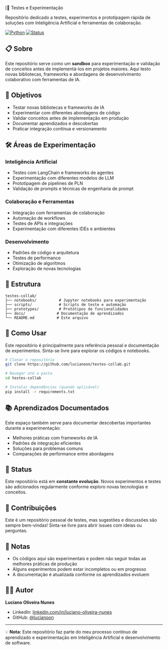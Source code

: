 
[🧪 Testes e Experimentação 

Repositório dedicado a testes, experimentos e prototipagem rápida de soluções com Inteligência Artificial e ferramentas de colaboração.

[![Python](https://img.shields.io/badge/Python-3.11+-blue.svg)](https://www.python.org/)
[![Status](https://img.shields.io/badge/Status-Em%20Desenvolvimento-yellow.svg)]()

## 📋 Sobre

Este repositório serve como um **sandbox** para experimentação e validação de conceitos antes de implementá-los em projetos maiores. Aqui testo novas bibliotecas, frameworks e abordagens de desenvolvimento colaborativo com ferramentas de IA.

## 🎯 Objetivos

- Testar novas bibliotecas e frameworks de IA
- Experimentar com diferentes abordagens de código
- Validar conceitos antes de implementação em produção
- Documentar aprendizados e descobertas
- Praticar integração contínua e versionamento

## 🛠️ Áreas de Experimentação

### Inteligência Artificial
- Testes com LangChain e frameworks de agentes
- Experimentação com diferentes modelos de LLM
- Prototipagem de pipelines de PLN
- Validação de prompts e técnicas de engenharia de prompt

### Colaboração e Ferramentas
- Integração com ferramentas de colaboração
- Automação de workflows
- Testes de APIs e integrações
- Experimentação com diferentes IDEs e ambientes

### Desenvolvimento
- Padrões de código e arquitetura
- Testes de performance
- Otimização de algoritmos
- Exploração de novas tecnologias

## 📁 Estrutura

```
testes-collab/
├── notebooks/          # Jupyter notebooks para experimentação
├── scripts/            # Scripts de teste e automação
├── prototypes/         # Protótipos de funcionalidades
├── docs/              # Documentação de aprendizados
└── README.md          # Este arquivo
```

## 🚀 Como Usar

Este repositório é principalmente para referência pessoal e documentação de experimentos. Sinta-se livre para explorar os códigos e notebooks.

```bash
# Clonar o repositório
git clone https://github.com/lucianoon/testes-collab.git

# Navegar até a pasta
cd testes-collab

# Instalar dependências (quando aplicável)
pip install -r requirements.txt
```

## 📚 Aprendizados Documentados

Este espaço também serve para documentar descobertas importantes durante a experimentação:

- Melhores práticas com frameworks de IA
- Padrões de integração eficientes
- Soluções para problemas comuns
- Comparações de performance entre abordagens

## 🔄 Status

Este repositório está em **constante evolução**. Novos experimentos e testes são adicionados regularmente conforme exploro novas tecnologias e conceitos.

## 🤝 Contribuições

Este é um repositório pessoal de testes, mas sugestões e discussões são sempre bem-vindas! Sinta-se livre para abrir issues com ideias ou perguntas.

## 📝 Notas

- Os códigos aqui são experimentais e podem não seguir todas as melhores práticas de produção
- Alguns experimentos podem estar incompletos ou em progresso
- A documentação é atualizada conforme os aprendizados evoluem

## 👨‍💻 Autor

**Luciano Oliveira Nunes**
- LinkedIn: [linkedin.com/in/luciano-oliveira-nunes](https://www.linkedin.com/in/luciano-oliveira-nunes/)
- GitHub: [@lucianoon](https://github.com/lucianoon)

---

💡 **Nota:** Este repositório faz parte do meu processo contínuo de aprendizado e experimentação em Inteligência Artificial e desenvolvimento de software.

